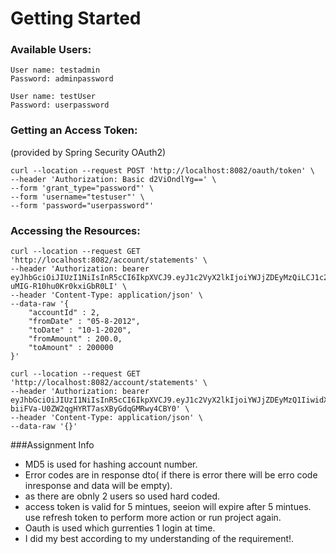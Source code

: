 # Getting Started

### Available Users:
```
User name: testadmin
Password: adminpassword

User name: testUser
Password: userpassword
```

### Getting an Access Token:
(provided by Spring Security OAuth2)
```
curl --location --request POST 'http://localhost:8082/oauth/token' \
--header 'Authorization: Basic d2ViOndlYg==' \
--form 'grant_type="password"' \
--form 'username="testuser"' \
--form 'password="userpassword"'
```

### Accessing the Resources:
```
curl --location --request GET 'http://localhost:8082/account/statements' \
--header 'Authorization: bearer eyJhbGciOiJIUzI1NiIsInR5cCI6IkpXVCJ9.eyJ1c2VyX2lkIjoiYWJjZDEyMzQiLCJ1c2VyX25hbWUiOiJ0ZXN0YWRtaW4iLCJzY29wZSI6WyJyZWFkIiwid3JpdGUiLCJ0cnVzdCJdLCJleHAiOjE2MDczNTgwNjYsImF1dGhvcml0aWVzIjpbIlJPTEVfQURNSU4iXSwianRpIjoiZTZjNWYyOGMtNGFhZi00MmE4LTlmMDItY2M3NGQ3YjQ3MDcxIiwiY2xpZW50X2lkIjoid2ViIn0.aNN_oOdpN2CHZGF95C0-uMIG-R10hu0Kr0kxiGbR0LI' \
--header 'Content-Type: application/json' \
--data-raw '{
    "accountId" : 2,
    "fromDate" : "05-8-2012",
    "toDate" : "10-1-2020",
    "fromAmount" : 200.0,
    "toAmount" : 200000
}'
```

```
curl --location --request GET 'http://localhost:8082/account/statements' \
--header 'Authorization: bearer eyJhbGciOiJIUzI1NiIsInR5cCI6IkpXVCJ9.eyJ1c2VyX2lkIjoiYWJjZDEyMzQ1IiwidXNlcl9uYW1lIjoidGVzdHVzZXIiLCJzY29wZSI6WyJyZWFkIiwid3JpdGUiLCJ0cnVzdCJdLCJleHAiOjE2MDczNzI2NzksImF1dGhvcml0aWVzIjpbIlVTRVIiXSwianRpIjoiYzU3ZTZkY2QtODhmMS00YjY1LWFkZDAtNDM4ZGYzZmJiNDMzIiwiY2xpZW50X2lkIjoid2ViIn0.CiXuS-biiFVa-U0ZW2qgHYRT7asXByGdqGMRwy4CBY0' \
--header 'Content-Type: application/json' \
--data-raw '{}'
```

###Assignment Info

- MD5 is used for hashing account number.
-  Error codes are in response dto( if there is error there will be erro code inresponse and data will be empty).
- as there are obnly 2 users so used hard coded.
- access token is valid for 5 mintues, seeion will expire after 5 mintues. use refresh token to perform more action or run project again.
- Oauth is used which gurrenties 1 login at time.
- I did my best according to my understanding of the requirement!.
